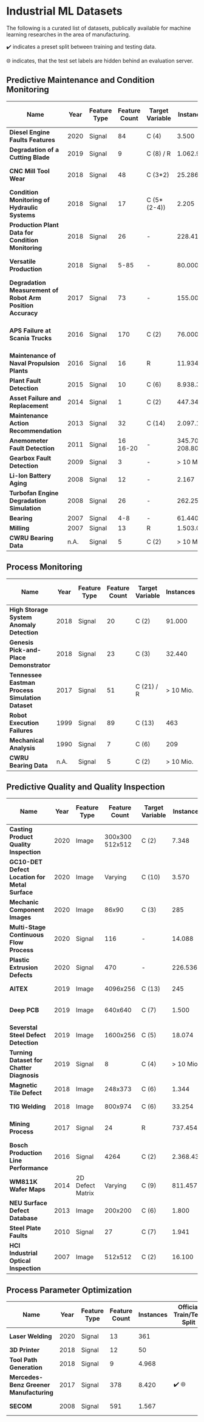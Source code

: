 # Industrial ML Datasets

The following is a curated list of datasets, publically available for machine learning researches in the area of manufacturing.

:heavy_check_mark: indicates a preset split between training and testing data.

:globe_with_meridians: indicates, that the test set labels are hidden behind an evaluation server.

## Predictive Maintenance and Condition Monitoring

 Name | Year | Feature Type | Feature Count | Target Variable | Instances | Official Train/Test Split | Data Source | Format | License |  |
 ---- | ---- | ---- | ---- | ---- | ---- | ---- | ---- | ---- | ---- | ----
 **Diesel Engine Faults Features** | 2020 | Signal | 84 | C (4) | 3.500 |  | Synthetic | MAT | CC BY 4.0 | [Link](https://data.mendeley.com/datasets/k22zxz29kr/1)
 **Degradation of a Cutting Blade** | 2019 | Signal | 9 | C (8) / R | 1.062.912 |  | Real | CSV | CC BY-SA 3.0 | [Link](https://www.kaggle.com/inIT-OWL/one-year-industrial-component-degradation)
 **CNC Mill Tool Wear** | 2018 | Signal | 48 | C (3*2) | 25.286 |  | Real | CSV | CC0: Public Domain | [Link](https://www.kaggle.com/shasun/tool-wear-detection-in-cnc-mill)
 **Condition Monitoring of Hydraulic Systems** | 2018 | Signal | 17 | C (5*(2-4)) | 2.205 |  | Real | Non-Standard | ? | [Link](https://archive.ics.uci.edu/ml/datasets/Condition+monitoring+of+hydraulic+systems)
 **Production Plant Data for Condition Monitoring** | 2018 | Signal | 26 | - | 228.414 |  | Real | CSV | CC BY-SA 3.0 | [Link](https://www.kaggle.com/inIT-OWL/production-plant-data-for-condition-monitoring)
 **Versatile Production** | 2018 | Signal | 5-85 | - | 80.000 |  | Real | CSV | CC BY-NC-SA 4.0 | [Link](https://www.kaggle.com/inIT-OWL/versatileproductionsystem)
 **Degradation Measurement of Robot Arm Position Accuracy** | 2017 | Signal | 73 | - | 155.000 |  | Real | CSV | ? | [Link](https://www.nist.gov/el/intelligent-systems-division-73500/degradation-measurement-robot-arm-position-accuracy)
 **APS Failure at Scania Trucks** | 2016 | Signal | 170 | C (2) | 76.000 | :heavy_check_mark: | Real | CSV | GNU General Public License | [Link](https://archive.ics.uci.edu/ml/datasets/APS+Failure+at+Scania+Trucks)
 **Maintenance of Naval Propulsion Plants** | 2016 | Signal | 16 | R | 11.934 |  | Synthetic | Non-Standard | ? | [Link](http://archive.ics.uci.edu/ml/datasets/Condition+Based+Maintenance+of+Naval+Propulsion+Plants)
 **Plant Fault Detection** | 2015 | Signal | 10 | C (6) | 8.938.370 |  | Real | CSV | ? | [Link](https://github.com/robot007/PHM15)
 **Asset Failure and Replacement** | 2014 | Signal | 1 | C (2) | 447.341 | :heavy_check_mark: :globe_with_meridians: | Real | CSV | ? | [Link](https://phmsociety.org/conference/annual-conference-of-the-phm-society/annual-conference-of-the-prognostics-and-health-management-society-2014/phm-data-challenge-2)
 **Maintenance Action Recommendation** | 2013 | Signal | 32 | C (14) | 2.097.152 | :heavy_check_mark: :globe_with_meridians: | Real | CSV | ? | [Link](https://phmsociety.org/conference/annual-conference-of-the-phm-society/annual-conference-of-the-prognostics-and-health-management-society-2013/phm-data-challenge/)
 **Anemometer Fault Detection** | 2011 | Signal | 16 <br> 16-20 | - | 345.700 <br> 208.800 | :heavy_check_mark: :globe_with_meridians: | Real | Non-Standard | ? | [Link](https://phmsociety.org/phm_competition/2011-phm-society-conference-data-challenge/)
 **Gearbox Fault Detection** | 2009 | Signal | 3 | - | > 10 Mio. |  | Real | CSV | ? | [Link](https://c3.nasa.gov/dashlink/resources/997/)
 **Li-Ion Battery Aging** | 2008 | Signal | 12 | - | 2.167 |  | Real | MAT | N/A | [Link](https://c3.nasa.gov/dashlink/resources/133/)
 **Turbofan Engine Degradation Simulation** | 2008 | Signal | 26 | - | 262.256 | :heavy_check_mark: | Synthetic | Non-Standard | ? | [Link](https://c3.nasa.gov/dashlink/resources/139/)
 **Bearing** | 2007 | Signal | 4-8 | - | 61.440 |  | Real | CSV | ? | [Link](https://ti.arc.nasa.gov/tech/dash/groups/pcoe/prognostic-data-repository/)
 **Milling** | 2007 | Signal | 13 | R | 1.503.000 |  | Real | MAT | ? | [Link](https://ti.arc.nasa.gov/tech/dash/groups/pcoe/prognostic-data-repository/)
 **CWRU Bearing Data** | n.A. | Signal | 5 | C (2) | > 10 Mio. |  | Real | MAT | ? | [Link](https://csegroups.case.edu/bearingdatacenter)
 

## Process Monitoring

Name | Year | Feature Type | Feature Count | Target Variable | Instances | Official Train/Test Split | Data Source | Format | License | |
 ---- | ---- | ---- | ---- | ---- | ---- | ---- | ---- | ---- | ---- | ----
**High Storage System Anomaly Detection** | 2018 | Signal | 20 | C (2) | 91.000 |  | Synthetic | CSV | CC-BY-NC-SA 4.0 | [Link](https://www.kaggle.com/inIT-OWL/high-storage-system-data-for-energy-optimization)
**Genesis Pick-and-Place Demonstrator** | 2018 | Signal | 23 | C (3) | 32.440 |  | Real | CSV | CC-BY-NC-SA 4.0 | [Link](https://www.kaggle.com/inIT-OWL/genesis-demonstrator-data-for-machine-learning/home)
**Tennessee Eastman Process Simulation Dataset** | 2017 | Signal | 51 | C (21) / R | > 10 Mio. | :heavy_check_mark: | Synthetic | RData | <details><summary> More Information </summary> The person who owns, created, or contributed a work to the data or work provided here dedicated the work to the public domain and has waived his or her rights    to the work worldwide under copyright law. You can copy, modify, distribute, and perform the work, for any lawful purpose, without asking permission.</details> | [Link](https://dataverse.harvard.edu/dataset.xhtml?persistentId=doi:10.7910/DVN/6C3JR1)
**Robot Execution Failures** | 1999 | Signal | 89 | C (13) | 463 |  | Real | Non-Standard | ? | [Link](http://archive.ics.uci.edu/ml/datasets/Robot+Execution+Failures)
**Mechanical Analysis** | 1990 | Signal | 7 | C (6) | 209 | :heavy_check_mark: | Real | MAT | ? | [Link](http://archive.ics.uci.edu/ml/datasets/Mechanical+Analysis)
**CWRU Bearing Data** | n.A. | Signal | 5 | C (2) | > 10 Mio. |  | Real | MAT | ? | [Link](https://csegroups.case.edu/bearingdatacenter)


## Predictive Quality and Quality Inspection

Name | Year | Feature Type | Feature Count | Target Variable | Instances | Official Train/Test Split | Data Source | Format | License | |
 ---- | ---- | ---- | ---- | ---- | ---- | ---- | ---- | ---- | ---- | ----
**Casting Product Quality Inspection** | 2020 | Image | 300x300 <br> 512x512 | C (2) | 7.348 | :heavy_check_mark: | Real | JPG | CC-BY-NC-ND 4.0 | [Link](https://www.kaggle.com/ravirajsinh45/real-life-industrial-dataset-of-casting-product)
**GC10-DET Defect Location for Metal Surface** | 2020 | Image | Varying | C (10) | 3.570 |  | Real | JPG, XML | ? | [Link](https://www.kaggle.com/zhangyunsheng/defects-class-and-location) 
**Mechanic Component Images** | 2020 | Image | 86x90 | C (3) | 285 |  | Real | PNG | ? | [Link](https://www.kaggle.com/satishpaladi11/mechanic-component-images-normal-defected)
**Multi-Stage Continuous Flow Process** | 2020 | Signal | 116 | - | 14.088 |  | Real | CSV | ? | [Link](https://www.kaggle.com/supergus/multistage-continuousflow-manufacturing-process/metadata)
**Plastic Extrusion Defects** | 2020 | Signal | 470 | - | 226.536 |  | Real | CSV | CC BY-NC-ND 4.0 | [Link](https://www.kaggle.com/podsyp/find-a-defect-in-the-production-extrusion-line/metadata)
**AITEX** | 2019 | Image | 4096x256 | C (13) | 245 |  | Real | PNG, Mask | ? | [Link](https://www.aitex.es/afid)
**Deep PCB** | 2019 | Image | 640x640 | C (7) | 1.500 | :heavy_check_mark: | Real | JPG, Mask | only for research purpose | [Link](https://github.com/Charmve/Surface-Defect-Detection/tree/master/DeepPCB)
**Severstal Steel Defect Detection** | 2019 | Image | 1600x256 | C (5) | 18.074 | :heavy_check_mark: :globe_with_meridians: | Real | JPG, CSV | ? | [Link](https://www.kaggle.com/c/severstal-steel-defect-detection/overview)
**Turning Dataset for Chatter Diagnosis** | 2019 | Signal | 8 | C (4) | > 10 Mio. |  | Real | MAT | CC BY 4.0 | [Link](http://dx.doi.org/10.17632/hvm4wh3jzx.1)
**Magnetic Tile Defect** | 2018 | Image | 248x373 | C (6) | 1.344 |  | Real | JPG, PNG | ? | [Link](https://github.com/abin24/Magnetic-tile-defect-datasets.)
**TIG Welding** | 2018 | Image | 800x974 | C (6) | 33.254 | :heavy_check_mark: | Real | PNG, JSON | CC BY-SA 4.0 | [Link](https://www.kaggle.com/danielbacioiu/tig-aluminium-5083)
**Mining Process** | 2017 | Signal | 24 | R | 737.454 |  | Real | CSV | CC0: Public Domain | [Link](https://www.kaggle.com/edumagalhaes/quality-prediction-in-a-mining-process)
**Bosch Production Line Performance** | 2016 | Signal | 4264 | C (2) | 2.368.435 | :heavy_check_mark: :globe_with_meridians: | Real | CSV | ? | [Link](https://www.kaggle.com/c/bosch-production-line-performance/overview)
**WM811K Wafer Maps** | 2014 | 2D Defect Matrix | Varying | C (9) | 811.457 |  | Real | MAT | ? | [Link](http://mirlab.org/dataSet/public)
**NEU Surface Defect Database** | 2013 | Image | 200x200 | C (6) | 1.800 |  | Real | BMP, XML | ? | [Link](http://faculty.neu.edu.cn/yunhyan/NEU_surface_defect_database.html)
**Steel Plate Faults** | 2010 | Signal | 27 | C (7) | 1.941 |  | Real | CSV | ? | [Link](https://www.kaggle.com/uciml/faulty-steel-plates)
**HCI Industrial Optical Inspection** | 2007 | Image | 512x512 | C (2) | 16.100 | :heavy_check_mark: | Synthetic | PNG, Non-Standard | ? | [Link](https://hci.iwr.uni-heidelberg.de/content/weakly-supervised-learning-industrial-optical-inspection)

## Process Parameter Optimization

 Name | Year | Feature Type | Feature Count | Instances | Official Train/Test Split | Data Source | Format | License | |
 ---- | ---- | ---- | ---- | ---- | ---- | ---- | ---- | ---- | ----
 **Laser Welding** | 2020 | Signal | 13 | 361 |  | Real | XLS | CC BY 4.0 | [Link](http://dx.doi.org/10.17632/2s5m3crbkd.2)
 **3D Printer** | 2018 | Signal | 12 | 50 |  | Real | CSV | ? | [Link](https://www.kaggle.com/afumetto/3dprinter)
 **Tool Path Generation** | 2018 | Signal | 9 | 4.968 |  | Real | CSV | CC BY 4.0 | [Link](https://data.mendeley.com/datasets/smyg6cfwpk/1)
 **Mercedes-Benz Greener Manufacturing** | 2017 | Signal | 378 | 8.420 | :heavy_check_mark: :globe_with_meridians: | Real | CSV | ? | [Link](https://www.kaggle.com/c/mercedes-benz-greener-manufacturing/data)
 **SECOM** | 2008 | Signal | 591 | 1.567 |  | Real | Non-Standard | ? | [Link](http://archive.ics.uci.edu/ml/datasets/SECOM)

 
